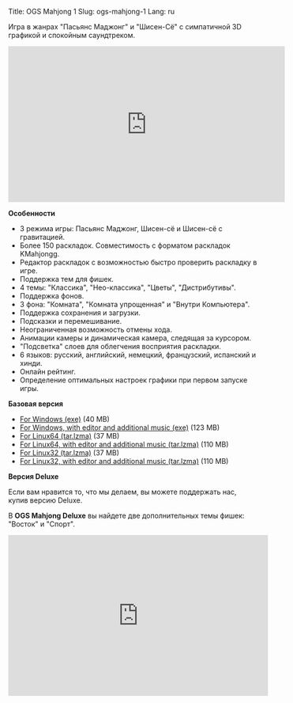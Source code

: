 Title: OGS Mahjong 1
Slug: ogs-mahjong-1
Lang: ru

Игра в жанрах "Пасьянс Маджонг" и "Шисен-Сё" с симпатичной 3D графикой и спокойным саундтреком.

<iframe width="560" height="315" src="https://www.youtube.com/embed/XdOzD_Hc2lQ" frameborder="0" allowfullscreen></iframe>

<br>

**Особенности**

*   3 режима игры: Пасьянс Маджонг, Шисен-сё и Шисен-сё с гравитацией.
*   Более 150 раскладок. Совместимость с форматом раскладок KMahjongg.
*   Редактор раскладок с возможностью быстро проверить раскладку в игре.
*   Поддержка тем для фишек.
*   4 темы: "Классика", "Нео-классика", "Цветы", "Дистрибутивы".
*   Поддержка фонов.
*   3 фона: "Комната", "Комната упрощенная" и "Внутри Компьютера".
*   Поддержка сохранения и загрузки.
*   Подсказки и перемешивание.
*   Неограниченная возможность отмены хода.
*   Анимации камеры и динамическая камера, следящая за курсором.
*   "Подсветка" слоев для облегчения восприятия раскладки.
*   6 языков: русский, английский, немецкий, французский, испанский и хинди.
*   Онлайн рейтинг.
*   Определение оптимальных настроек графики при первом запуске игры.

**Базовая версия**

- [For Windows (exe)](http://sourceforge.net/projects/osrpgcreation/files/Mahjong/1.1.0/ogs-mahjong-1.1.0-windows32.exe/download "Download ogs-mahjong-1.1.0-windows32.exe") (40 MB)
- [For Windows, with editor and additional music (exe)](http://sourceforge.net/projects/osrpgcreation/files/Mahjong/1.1.0/ogs-mahjong-full-1.1.0-windows32.exe/download "Download ogs-mahjong-1.1.0-full-windows32.exe") (123 MB)
- [For Linux64 (tar.lzma)](http://sourceforge.net/projects/osrpgcreation/files/Mahjong/1.1.0/ogs-mahjong-1.1.0-linux64.tar.lzma/download "Download ogs-mahjong-1.1.0-linux64.tar.lzma") (37 MB)
- [For Linux64, with editor and additional music (tar.lzma)](http://sourceforge.net/projects/osrpgcreation/files/Mahjong/1.1.0/ogs-mahjong-full-1.1.0-linux64.tar.lzma/download "Download ogs-mahjong-1.1.0-full-linux64.tar.lzma") (110 MB)
- [For Linux32 (tar.lzma)](http://sourceforge.net/projects/osrpgcreation/files/Mahjong/1.1.0/ogs-mahjong-1.1.0-linux32.tar.lzma/download "Download ogs-mahjong-1.1.0-linux32.tar.lzma") (37 MB)
- [For Linux32, with editor and additional music (tar.lzma)](http://sourceforge.net/projects/osrpgcreation/files/Mahjong/1.1.0/ogs-mahjong-full-1.1.0-linux32.tar.lzma/download "Download ogs-mahjong-1.1.0-full-linux32.tar.lzma") (110 MB)

**Версия Deluxe**

Если вам нравится то, что мы делаем, вы можете поддержать нас, купив версию Deluxe.

В **OGS Mahjong Deluxe** вы найдете две дополнительных темы фишек: "Восток" и "Спорт".

<iframe src="https://www.humblebundle.com/widget/v2/product/ogsmahjong/ySGF3h34?theme=transparent-light" width="526" height="325" style="border: none;" scrolling="no" frameborder="0"></iframe>
